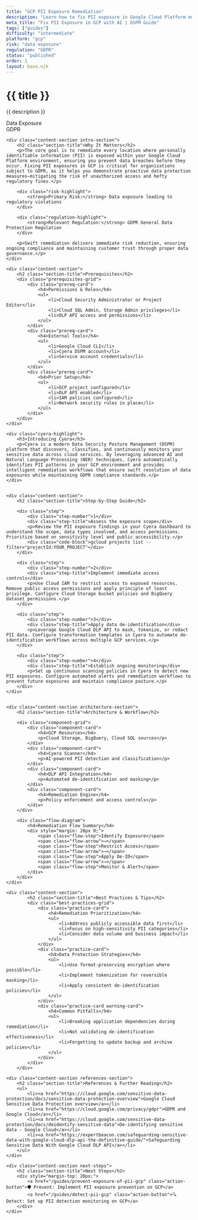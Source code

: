 ```yaml
---
title: "GCP PII Exposure Remediation"
description: "Learn how to fix PII exposure in Google Cloud Platform environments. Follow step-by-step guidance for GDPR compliance."
meta_title: "Fix PII Exposure in GCP with AI | DSPM Guide"
tags: ["guides"]
difficulty: "intermediate"
platform: "gcp"
risk: "data exposure"
regulation: "GDPR"
status: "published"
order: 1
layout: base.njk
---
```


<div class="container">
    <div class="header">
        <h1>{{ title }}</h1>
        <p>{{ description }}</p>
        <div class="badge">Data Exposure</div>
        <div class="badge regulation">GDPR</div>
    </div>

    <div class="content-section intro-section">
        <h2 class="section-title">Why It Matters</h2>
        <p>The core goal is to remediate every location where personally identifiable information (PII) is exposed within your Google Cloud Platform environment, ensuring you prevent data breaches before they occur. Fixing PII exposures in GCP is critical for organizations subject to GDPR, as it helps you demonstrate proactive data protection measures—mitigating the risk of unauthorized access and hefty regulatory fines.</p>
        
        <div class="risk-highlight">
            <strong>Primary Risk:</strong> Data exposure leading to regulatory violations
        </div>
        
        <div class="regulation-highlight">
            <strong>Relevant Regulation:</strong> GDPR General Data Protection Regulation
        </div>
        
        <p>Swift remediation delivers immediate risk reduction, ensuring ongoing compliance and maintaining customer trust through proper data governance.</p>
    </div>

    <div class="content-section">
        <h2 class="section-title">Prerequisites</h2>
        <div class="prerequisites-grid">
            <div class="prereq-card">
                <h4>Permissions & Roles</h4>
                <ul>
                    <li>Cloud Security Administrator or Project Editor</li>
                    <li>Cloud SQL Admin, Storage Admin privileges</li>
                    <li>DLP API access and permissions</li>
                </ul>
            </div>
            <div class="prereq-card">
                <h4>External Tools</h4>
                <ul>
                    <li>Google Cloud CLI</li>
                    <li>Cyera DSPM account</li>
                    <li>Service account credentials</li>
                </ul>
            </div>
            <div class="prereq-card">
                <h4>Prior Setup</h4>
                <ul>
                    <li>GCP project configured</li>
                    <li>DLP API enabled</li>
                    <li>IAM policies configured</li>
                    <li>Network security rules in place</li>
                </ul>
            </div>
        </div>
    </div>
	
    <div class="cyera-highlight">
        <h3>Introducing Cyera</h3>
        <p>Cyera is a modern Data Security Posture Management (DSPM) platform that discovers, classifies, and continuously monitors your sensitive data across cloud services. By leveraging advanced AI and Natural Language Processing (NER) techniques, Cyera automatically identifies PII patterns in your GCP environment and provides intelligent remediation workflows that ensure swift resolution of data exposures while maintaining GDPR compliance standards.</p>
    </div>
	

    <div class="content-section">
        <h2 class="section-title">Step-by-Step Guide</h2>
        
        <div class="step">
            <div class="step-number">1</div>
            <div class="step-title">Assess the exposure scope</div>
            <p>Review the PII exposure findings in your Cyera dashboard to understand the scope, data types involved, and access permissions. Prioritize based on sensitivity level and public accessibility.</p>
            <div class="code-block">gcloud projects list --filter="projectId:YOUR_PROJECT"</div>
        </div>

        <div class="step">
            <div class="step-number">2</div>
            <div class="step-title">Implement immediate access controls</div>
            <p>Use Cloud IAM to restrict access to exposed resources. Remove public access permissions and apply principle of least privilege. Configure Cloud Storage bucket policies and BigQuery dataset permissions.</p>
        </div>

        <div class="step">
            <div class="step-number">3</div>
            <div class="step-title">Apply data de-identification</div>
            <p>Leverage Google Cloud DLP API to mask, tokenize, or redact PII data. Configure transformation templates in Cyera to automate de-identification workflows across multiple GCP services.</p>
        </div>

        <div class="step">
            <div class="step-number">4</div>
            <div class="step-title">Establish ongoing monitoring</div>
            <p>Set up continuous scanning policies in Cyera to detect new PII exposures. Configure automated alerts and remediation workflows to prevent future exposures and maintain compliance posture.</p>
        </div>
    </div>


    <div class="content-section architecture-section">
        <h2 class="section-title">Architecture & Workflow</h2>
        
        <div class="component-grid">
            <div class="component-card">
                <h4>GCP Resources</h4>
                <p>Cloud Storage, BigQuery, Cloud SQL sources</p>
            </div>
            <div class="component-card">
                <h4>Cyera Scanner</h4>
                <p>AI-powered PII detection and classification</p>
            </div>
            <div class="component-card">
                <h4>DLP API Integration</h4>
                <p>Automated de-identification and masking</p>
            </div>
            <div class="component-card">
                <h4>Remediation Engine</h4>
                <p>Policy enforcement and access controls</p>
            </div>
        </div>

        <div class="flow-diagram">
            <h4>Remediation Flow Summary</h4>
            <div style="margin: 20px 0;">
                <span class="flow-step">Identify Exposure</span>
                <span class="flow-arrow">→</span>
                <span class="flow-step">Restrict Access</span>
                <span class="flow-arrow">→</span>
                <span class="flow-step">Apply De-ID</span>
                <span class="flow-arrow">→</span>
                <span class="flow-step">Monitor & Alert</span>
            </div>
        </div>
    </div>

	<div class="content-section">
	        <h2 class="section-title">Best Practices & Tips</h2>
	        <div class="best-practices-grid">
	            <div class="practice-card">
	                <h4>Remediation Prioritization</h4>
	                <ul>
	                    <li>Address publicly accessible data first</li>
	                    <li>Focus on high-sensitivity PII categories</li>
	                    <li>Consider data volume and business impact</li>
	                </ul>
	            </div>
	            <div class="practice-card">
	                <h4>Data Protection Strategies</h4>
	                <ul>
	                    <li>Use format-preserving encryption where possible</li>
	                    <li>Implement tokenization for reversible masking</li>
	                    <li>Apply consistent de-identification policies</li>
	                </ul>
	            </div>
	            <div class="practice-card warning-card">
	                <h4>Common Pitfalls</h4>
	                <ul>
	                    <li>Breaking application dependencies during remediation</li>
	                    <li>Not validating de-identification effectiveness</li>
	                    <li>Forgetting to update backup and archive policies</li>
	                </ul>
	            </div>
	        </div>
	    </div>

    <div class="content-section references-section">
        <h2 class="section-title">References & Further Reading</h2>
        <ul>
            <li><a href="https://cloud.google.com/sensitive-data-protection/docs/sensitive-data-protection-overview">Google Cloud Sensitive Data Protection overview</a></li>
            <li><a href="https://cloud.google.com/privacy/gdpr">GDPR and Google Cloud</a></li>
            <li><a href="https://cloud.google.com/sensitive-data-protection/docs/deidentify-sensitive-data">De-identifying sensitive data - Google Cloud</a></li>
            <li><a href="https://expertbeacon.com/safeguarding-sensitive-data-with-google-cloud-dlp-api-the-definitive-guide/">Safeguarding Sensitive Data With Google Cloud DLP API</a></li>
        </ul>
    </div>

    <div class="content-section next-steps">
        <h2 class="section-title">Next Steps</h2>
        <div style="margin-top: 20px;">
            <a href="/guides/prevent-exposure-of-pii-gcp" class="action-button">🛡️ Prevent: Implement PII exposure prevention on GCP</a>
            <a href="/guides/detect-pii-gcp" class="action-button">🔍 Detect: Set up PII detection monitoring on GCP</a>
        </div>
    </div>
</div>